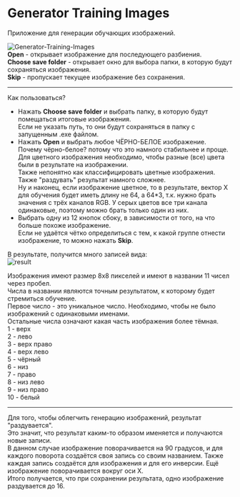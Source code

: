 # Generator Training Images

Приложение для генерации обучающих изображений.    
    
![Generator-Training-Images](https://user-images.githubusercontent.com/56697273/137873383-d6bd3527-b0f0-43f4-9891-b2bb395afae9.png)    
**Open** - открывает изображение для последующего разбиения.    
**Choose save folder** - открывает окно для выбора папки, в которую будут сохраняться изображения.    
**Skip** - пропускает текущее изображение без сохранения.    
____
Как пользоваться?    
+ Нажать **Choose save folder** и выбрать папку, в которую будут помещаться итоговые изображения.    
Если не указать путь, то они будут сохраняться в папку с запущенным .exe файлом.    
+ Нажать **Open** и выбрать любое ЧЁРНО-БЕЛОЕ изображение.    
Почему чёрно-белое? потому что это намного стабильнее и проще. Для цветного изображения необходимо, чтобы разные (все) цвета были в результате на изображении.    
Также непонятно как классифицировать цветные изображения. Также "раздувать" результат намного сложнее.    
Ну и наконец, если изображение цветное, то в результате, вектор X для обучения будет иметь длину не 64, а 64*3, т.к. нужно брать значения с трёх каналов RGB. У серых цветов все три канала одинаковые, поэтому можно брать только один из них.    
+ Выбрать одну из 12 кнопок сбоку, в зависимости от того, на что больше похоже изображение.    
Если не удаётся чётко определиться с тем, к какой группе отнести изображение, то можно нажать **Skip**.    
    
В результате, получится много записей вида:    
![result](https://user-images.githubusercontent.com/56697273/137883793-5652afbd-87c4-472f-b833-3ab18113d799.png)    
    
Изображения имеют размер 8x8 пикселей и имеют в названии 11 чисел через пробел.    
Числа в названии являются точным результатом, к которому будет стремиться обучение.    
Первое число - это уникальное число. Необходимо, чтобы не было изображений с одинаковыми именами.    
Остальные числа означают какая часть изображения более тёмная.    
1 - верх    
2 - лево    
3 - верх право    
4 - верх лево    
5 - чёрный    
6 - низ    
7 - право    
8 - низ лево    
9 - низ право    
10 - белый    
____
Для того, чтобы облегчить генерацию изображений, результат "раздувается".    
Это значит, что результат каким-то образом именяется и получаются новые записи.    
В данном случае изображение поворачивается на 90 градусов, и для каждого поворота создаётся своя запись со своим названием. Также каждая запись создаётся для изображения и для его инверсии. Ещё изображение поворачивается вокруг оси X.    
Итого получается, что при сохранении результата, одно изображение раздувается до 16.
